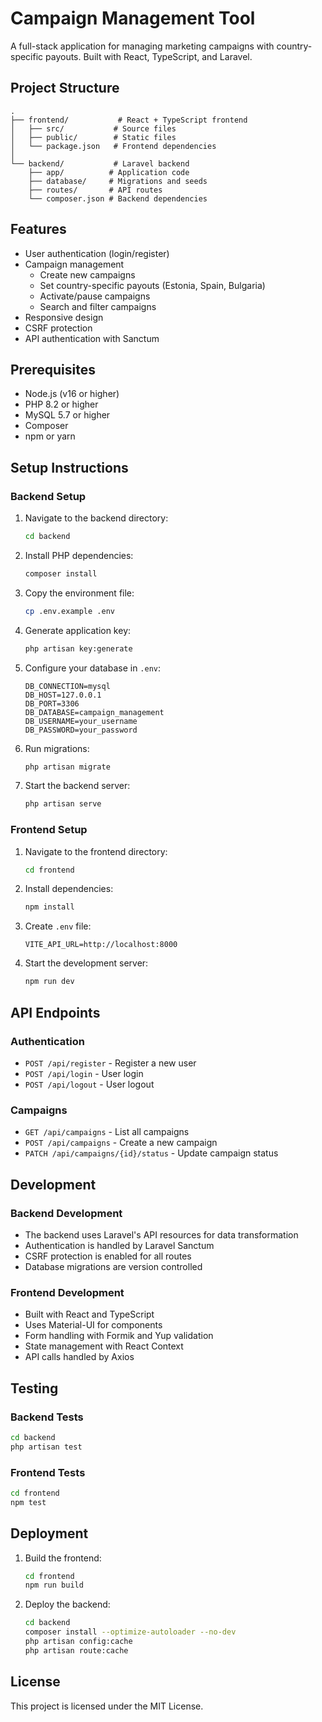 # Campaign Management Tool

A full-stack application for managing marketing campaigns with country-specific payouts. Built with React, TypeScript, and Laravel.

## Project Structure

```
.
├── frontend/           # React + TypeScript frontend
│   ├── src/           # Source files
│   ├── public/        # Static files
│   └── package.json   # Frontend dependencies
│
└── backend/           # Laravel backend
    ├── app/          # Application code
    ├── database/     # Migrations and seeds
    ├── routes/       # API routes
    └── composer.json # Backend dependencies
```

## Features

- User authentication (login/register)
- Campaign management
  - Create new campaigns
  - Set country-specific payouts (Estonia, Spain, Bulgaria)
  - Activate/pause campaigns
  - Search and filter campaigns
- Responsive design
- CSRF protection
- API authentication with Sanctum

## Prerequisites

- Node.js (v16 or higher)
- PHP 8.2 or higher
- MySQL 5.7 or higher
- Composer
- npm or yarn

## Setup Instructions

### Backend Setup

1. Navigate to the backend directory:
   ```bash
   cd backend
   ```

2. Install PHP dependencies:
   ```bash
   composer install
   ```

3. Copy the environment file:
   ```bash
   cp .env.example .env
   ```

4. Generate application key:
   ```bash
   php artisan key:generate
   ```

5. Configure your database in `.env`:
   ```
   DB_CONNECTION=mysql
   DB_HOST=127.0.0.1
   DB_PORT=3306
   DB_DATABASE=campaign_management
   DB_USERNAME=your_username
   DB_PASSWORD=your_password
   ```

6. Run migrations:
   ```bash
   php artisan migrate
   ```

7. Start the backend server:
   ```bash
   php artisan serve
   ```

### Frontend Setup

1. Navigate to the frontend directory:
   ```bash
   cd frontend
   ```

2. Install dependencies:
   ```bash
   npm install
   ```

3. Create `.env` file:
   ```
   VITE_API_URL=http://localhost:8000
   ```

4. Start the development server:
   ```bash
   npm run dev
   ```

## API Endpoints

### Authentication
- `POST /api/register` - Register a new user
- `POST /api/login` - User login
- `POST /api/logout` - User logout

### Campaigns
- `GET /api/campaigns` - List all campaigns
- `POST /api/campaigns` - Create a new campaign
- `PATCH /api/campaigns/{id}/status` - Update campaign status

## Development

### Backend Development
- The backend uses Laravel's API resources for data transformation
- Authentication is handled by Laravel Sanctum
- CSRF protection is enabled for all routes
- Database migrations are version controlled

### Frontend Development
- Built with React and TypeScript
- Uses Material-UI for components
- Form handling with Formik and Yup validation
- State management with React Context
- API calls handled by Axios

## Testing

### Backend Tests
```bash
cd backend
php artisan test
```

### Frontend Tests
```bash
cd frontend
npm test
```

## Deployment

1. Build the frontend:
   ```bash
   cd frontend
   npm run build
   ```

2. Deploy the backend:
   ```bash
   cd backend
   composer install --optimize-autoloader --no-dev
   php artisan config:cache
   php artisan route:cache
   ```

## License

This project is licensed under the MIT License.